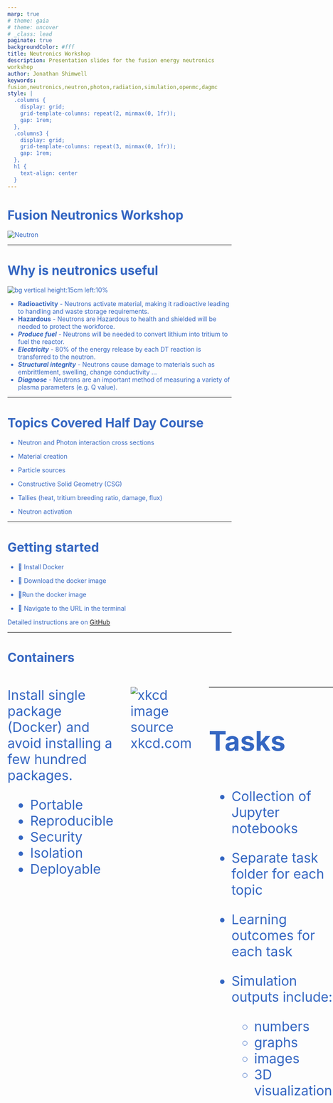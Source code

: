 ```yaml
---
marp: true
# theme: gaia
# theme: uncover
# _class: lead
paginate: true
backgroundColor: #fff
title: Neutronics Workshop
description: Presentation slides for the fusion energy neutronics workshop
author: Jonathan Shimwell
keywords: fusion,neutronics,neutron,photon,radiation,simulation,openmc,dagmc
style: |
  .columns {
    display: grid;
    grid-template-columns: repeat(2, minmax(0, 1fr));
    gap: 1rem;
  },
  .columns3 {
    display: grid;
    grid-template-columns: repeat(3, minmax(0, 1fr));
    gap: 1rem;
  },
  h1 {
    text-align: center
  }
---
```


<style>
  :root {
    --color-background: #fff;
    --color-foreground: #333;
    --color-highlight: #f96;
    --color-dimmed: #888;
    font-family: 'Century Gothic';
    color: #3466C2
  }
  {
    font-size: 29px
  }
  code {
    white-space : pre-wrap !important;
    word-break: break-word;
  }
  .columns {
    display: grid;
  }
  h1 {
    justify-content: center;
  }
  section {
    justify-content: start;
  }
  img[alt~="bottom-right"] {
    position: absolute;
    top: 90%;
    right: 1%;
  }
</style>


# Fusion Neutronics Workshop

![Neutron](images/cover.png)
<!-- ![bottom-right](logo) -->

---


# Why is neutronics useful


![bg vertical height:15cm left:10%](images/why_neutronics.png)
- **Radioactivity** - Neutrons activate material, making it radioactive leading to handling and waste storage requirements.​
- **Hazardous** - Neutrons are Hazardous to health and shielded will be needed to protect the workforce.​
- ***Produce fuel*** - Neutrons will be needed to convert lithium into tritium to fuel the reactor.​
- ***Electricity*** - 80% of the energy release by each DT reaction is transferred to the neutron.​
- ***Structural integrity*** - Neutrons cause damage to materials such as embrittlement, swelling, change conductivity …​
- ***Diagnose*** - Neutrons are an important method of measuring a variety of plasma parameters (e.g. Q value).​

---

# Topics Covered Half Day Course

- Neutron and Photon interaction cross sections

- Material creation

- Particle sources

- Constructive Solid Geometry (CSG)

- Tallies (heat, tritium breeding ratio, damage, flux)

- Neutron activation

---

# Getting started

- 🐋 Install Docker

- 🔽 Download the docker image

- 🏃Run the docker image

- 🔗 Navigate to the URL in the terminal

Detailed instructions are on [<u>GitHub</u>](https://github.com/fusion-energy/neutronics-workshop/tree/main#local-installation)


---

# Containers

<div class="columns"  style="font-size: 30px;">
<div>

Install single package (Docker) and avoid installing a few hundred packages.

- Portable
- Reproducible
- Security
- Isolation
- Deployable

</div>
<div>

![xkcd](https://imgs.xkcd.com/comics/python_environment.png)
image source xkcd.com
</div>
<div>

---

# Tasks

<div class="columns"  style="font-size: 30px;">
<div>

- Collection of Jupyter notebooks

- Separate task folder for each topic

- Learning outcomes for each task

- Simulation outputs include:
  - numbers
  - graphs
  - images
  - 3D visualization.
</div>
<div>

![](images/jupyter.png)

</div>
<div>

---

# OpenMC

<div class="columns">
<div>

- Increasing adoption in fusion
- [Supportive community](https://openmc.discourse.group/)
- [GitHub repository](https://github.com/openmc-dev/openmc/)
- Permissive license (MIT)
- Python API, C++ backend
- [Scales to 100,000+ cores](https://doi.org/10.1016/j.anucene.2014.07.048)
- CPU and GPU version
- [Online documentation](https://docs.openmc.org/en/stable/)
- [Excellent fusion specific workshops](https://github.com/fusion-energy/neutronics-workshop)
</div>
<div>

<!-- [![bg right:60% 80%](https://api.star-history.com/svg?repos=openmc-dev/openmc&type=Date)](https://star-history.com/#openmc-dev/openmc&Date) -->
[![width:900px](images/stars.png)](https://star-history.com/#openmc-dev/openmc&Date)

</div>
<div>

---


# Getting started

<div class="columns"  style="font-size: 30px;">
<div>

1. Run the docker image
    ```docker run -p 8888:8888 ghcr.io/fusion-energy/neutronics-workshop```

2. Double click on the ```half-day-workshop``` folder circled in red.

</div>
<div>

![](images/get_started.png)

</div>
<div>

---


# Timetable

<div class="columns"  style="font-size: 20px;">
<div>

- 9.00 Introduction presentation
- 9.10 Plotting cross sections
    - task_01_isotope_xs_plot
    - task_02_element_xs_plot
    - task_03_material_xs_plot
- 9.40 Making materials
    - task_04_example_materials_from_isotopes
    - task_05_example_materials_from_elements
- 9.55 Geometry
    - task_06_simple_csg_geometry
- 10.15 Break ☕
- 10.30 Plotting particles
  - task_07_point_source_plots
  - task_08_ring_source
  - task_09_plasma_source_plots

</div>
<div>

- 11.05 Tritium Breeding Ratio (TBR)
  - task_10_example_tritium_production
- 11.15 Damage (DPA)
  - task_11_find_dpa
- 11:30 Break ☕
- 11:45 neutron photon spectra
  - task_12_example_neutron_spectra_on_cell  
  - task_13_example_photon_spectra
- 12.15 mesh tallies
  - task_14_example_2d_regular_mesh_tallies
- 12.30 activation
  - task_15_full_pulse_schedule
- 12.45 Putting it all together
  - task_16_optimal_design

</div>
</div>

---

# Microscopic Cross Sections

- Probability of interaction is characterised by the microscopic cross-section (σ). It is the effective size of the nucleus.

- Cross section data is key to the neutronics workflow and provide us with the likelihood of a particular interaction.

- Cross sections can be measured experimentally with monoenergetic neutrons.

---

# Experimental data

<div class="columns"  style="font-size: 30px;">
<div>

Availability of experimental data varies for different reactions and different isotopes.

Typically the experimental data is then interpreted to create evaluation libraries, such as ENDF, JEFF, JENDL, CENDL.



</div>
<div>

[![](images/exfor_be_n_2n.png)](https://nds.iaea.org/dataexplorer/)

Source [IAEA nuclear data services](https://nds.iaea.org/dataexplorer/?target_elem=Au&target_mass=197&reaction=n%2Cg)

</div>
<div>

---

# Cross section reactions

Cross section evaluations exist for:

- different nuclides
- different interactions.

A list of reactions available in OpenMC is [<u>here</u>](https://docs.openmc.org/en/stable/usersguide/tallies.html#id2)

For example:
- Be9(n,2n)2He would be a neutron interaction with beryllium 9 which results in 2 neutrons and 2 helium nuclei.
- Li6(n,Xt) would be a neutron interaction with lithium 6 nuclei which results in a tritium and X is a wildcard.

---

# Reaction rate

- The reaction rate ($RR$) can be found by knowing the number of neutrons per unit volume ($n$), the velocity of neutrons ($v$), the material density ($p$), Avogadro's number ($N_{a}$), the microscopic cross section at the neutron energy ($\sigma_{e}$) and the atomic weight of the material ($M$).
- This reduces down to the neutron flux ($\phi$), nuclide number density ($N_{d}$) and microscopic cross section $\sigma_{e}$.
- This can be reduced one more stage by making use of the Macroscopic cross section ($\Sigma_{e}$).


$$ RR = \frac{nv\rho N_{a}\sigma_{e} }{M} = \phi N_{d} \sigma_{e} = \phi \Sigma_{e} $$

---

# Now complete tasks 1, 2 and 3 in the half day workshop

---

# Making materials

<div class="columns"  style="font-size: 30px;">
<div>

Neutronics codes require the isotopes and the number density.

This can be provided with different combinations of density units, isotope/element concentration and weight or atom fractions.

</div>
<div>


![](images/nuc_chart.png)


</div>
<div>

---


# Making materials - nuclides

Simple material construction from nuclides.

```python
mat2 = openmc.Material()
mat2.add_nuclide('Li6', 0.0759*2)
mat2.add_nuclide('Li7', 0.9241*2)
mat2.add_nuclide('O16', 0.9976206)
mat2.add_nuclide('O17', 0.000379)
mat2.add_nuclide('O18', 0.0020004)
mat2.set_density('g/cm3', 2.01)
```

---


# Making materials - elements

Simpler material construction from elements.

```python
import openmc

mat1 = openmc.Material()
mat1.add_element('H', 2)
mat1.add_element('O', 1)
mat1.set_density('g/cm3', 2.01)
```

---


# Making materials - enrichment

Simple enriched material construction from elements.

```python
import openmc

mat1 = openmc.Material()
mat1.add_element('Li', 4, enrichment_target='Li6', enrichment=60)
mat1.add_element('Si', 1)
mat1.add_element('O', 4)
mat1.set_density('g/cm3', 2.01)
```

---

# Now complete tasks 4 and 5 in the half day workshop

---

# Making Geometry

<div class="columns">
<div style="width: 150%;">

The simplest geometry is a single surface and a cell defined as below (-) that surface.

```python
import openmc

surface_sphere = openmc.Sphere(r=10.0)
region_inside_sphere = -surface_sphere
cell_sphere = openmc.Cell(region=region_inside_sphere) 

cell_sphere.fill = steel
```

</div>
<div style="display: flex; justify-content: flex-end">

![csg1](images/csg1.png)

</div>
<div>

---

# Making Geometry


<div class="columns">
<div style="width: 150%;">


Cells can also be constrained by multiple surfaces. This example is above (+) one surface and (&) below (-) another

```python
import openmc

surf_sphere1 = openmc.Sphere(r=10.0)
surf_sphere2 = openmc.Sphere(r=20.0)
between_spheres = +surf_sphere1 & -surf_sphere2
cell_between = openmc.Cell(region= between_spheres) 

cell_sphere.fill = steel
```

</div>
<div style="display: flex; justify-content: flex-end">


![csg2](images/csg2.png)

</div>
<div>


---

# Edge of the model


<div class="columns">
<div style="width: 150%;">


The outer most surface of the model should have a ```boundary_type``` set to ```"vacuum"``` to indicate that neutrons should not be tracked beyond this surface.
```python
import openmc 

surf_sphere = openmc.Sphere(r=10.0, boundary_type="vacuum")
between_spheres = -surf_sphere
cell_between = openmc.Cell(region= between_spheres) 
```


</div>
<div style="display: flex; justify-content: flex-end">

![csg1](images/csg1.png)

</div>
<div>

---


# Surfaces available

<div class="columns">
<div>


Constructive Solid Geometry (CSG) [<u>implementation in OpenMC</u>](https://docs.openmc.org/en/stable/usersguide/geometry.html#id2) has the following surface types.

- **XPlane**, YPlane, ZPlane, Plane
- XCylinder, YCylinder, **ZCylinder**
- **Sphere**
- XCone, YCone, ZCone,
- Quadric
- XTorus, YTorus, ZTorus

</div>
<div>


![width:450px](images/paramak.png)
Image source [<u>Paramak</u>](https://paramak.readthedocs.io/en/main/)
</div>
<div>

---

# More complex geometry

OpenMC also supports:

- boolean operations like union, intersection and complement.
- rotations and translations
- nested geometry with universes
- different surface types (e.g reflective for sector model)

For more complex 3D geometry [<u>DAGMC</u>](https://github.com/svalinn/DAGMC) can be used which makes use of a meshed geometry to transport particles.



![bg right:33% 99%](images/dagmc_model.png)

---

# Now complete task 6 in the half day workshop

---

# Plotting particles

<div class="columns">
<div>


Neutron and photon sources have distributions for:
- space
- energy
- direction

Visualization of the source term helps check the simulation is correct


</div>
<div>

![tracks](images/particle_tracks.png)

</div>
<div>

---

# Spatial distribution of MCF and ICF sources

The spatial distribution of MCF plasma covers a larger area compared to ICF' 

<div class="columns">
<div >

<div style="width: 60%;">
<img src="https://s3.amazonaws.com/media-p.slid.es/uploads/1162849/images/8046456/Screenshot_from_2020-12-14_18-02-01.png">
</div>

</div>
<div>

.

</div>
<div>

---

# Energy distribution MCF and ICF sources



<div class="columns">
<div >


The energy distribution of MCF has less neutron scattering compared to ICF. Neutrons are:
- up scattered through collisions with alpha particles
- down scattered through collisions with DT nuclides
- plot shows initial neutron energy from a 50:50 DT plasma

</div>
<div>

![](images/dd_tt_dt.png)


</div>
<div>

---

# Now complete tasks 7, 8 and 9 in the half day workshop

---

# Tritium Breeding Ratio

<iframe src="https://prezi.com/embed/rnzt6pjj-xfu/?bgcolor=ffffff&lock_to_path=0&autoplay=1&autohide_ctrls=1&landing_data=bHVZZmNaNDBIWnNjdEVENDRhZDFNZGNIUE43MHdLNWpsdFJLb2ZHanI0eWk1QlBaUER3dVArS1hRQTAxNXdDZWNRPT0&landing_sign=ABm-Z3JCWCuKHnLF1Q-0yjuTsqyWAQdv3CEpUjcYcXk" title="W3Schools Free Online Web Tutorials" width="100%" height="100%"></iframe>


---

# Now complete task 10 in the half day workshop

---

# Damage tallies

![](images/cascade-of-collisions.jpg)

---

# Now complete task 11 in the half day workshop

---


# Neutron scattering

<div class="columns">
<div >

![width:200px](images/elastic.png)
- (n,n)
- Neutron collides with the nucleus
- Neutron scatters of the nucleus losing energy
- Energy gained by the nucleus which recoils

[<u>image source slb.com</u>](https://glossary.slb.com/en/terms/e/elastic_neutron_scattering)

</div>
<div>

![width:200px](images/inelastic.png)

- (n,n'g)
- Neutron capture by the nucleus
- Instantaneously re-emitted with less energy
- Nucleus in excited state
- Relaxes to ground state by emitting gamma rays

</div>
<div>


---

# Neutron scattering angle



<div class="columns">
<div >

- At low energies the angular distribution is often isotropic
- As the neutron energy increases the scattering typically becomes more forward peaked
- Resonances in the cross section can impact the angular distribution probabilities

</div>
<div>

![](images/scatter_angle.png)
Image source tend.web.psi.ch

</div>
<div>

---

# Path length

<div class="columns">
<div >

- Path length = 1 / $\Sigma_{T}$
- A 14MeV neutron will lose energy via scattering interactions
- As the neutron energy decreases the path length also decreases
- Path length at thermal energy is more constant

![](images/neutron-scatter.png)
</div>
<div>

![](https://s3.amazonaws.com/media-p.slid.es/uploads/1162849/images/9184302/water_path_length.jpg)

</div>
<div>


---

# Energy loss

The average logarithmic energy decrement (or loss) per collision ($\xi$) is related to the atomic mass ($A$) of the nucleus

<div style='text-align: center;'>

$\xi = 1+ \frac{(A-1)^2}{2A} ln \frac{(A-1)}{(A+1)}$

</div>

<table style="width:100%">
  <tr>
    <th></th>
    <th>Hydrogen</th>
    <th>Deuterium</th>
    <th>Beryllium</th>
    <th>Carbon</th>
    <th>Uranium</th>
  </tr>
  <tr>
    <td>Mass of nucleus</td>
    <td>1</td>
    <td>2</td>
    <td>9</td>
    <td>12</td>
    <td>238</td>
  </tr>
  <tr>
    <td>Energy decrement</td>
    <td>1</td>
    <td>0.7261</td>
    <td>0.2078</td>
    <td>0.1589</td>
    <td>0.0084</td>
  </tr>
</table>

---


# Collisions to thermalize

The average number of collisions required to reduce the energy of the neutron from $E_{0}$ to $E$.

<div style='text-align: center;'>

$n = \frac{1}{\xi} (ln E_0 - ln E)$

</div>

If $E_{0}$ is 14MeV and $E$ is 0.025eV

<table style="width:100%">
  <tr>
    <th></th>
    <th>Hydrogen</th>
    <th>Deuterium</th>
    <th>Beryllium</th>
    <th>Carbon</th>
    <th>Uranium</th>
  </tr>
  <tr>
    <td>Number of collisions to thermalize</td>
    <td>20</td>
    <td>25</td>
    <td>85</td>
    <td>115</td>
    <td>2172</td>
  </tr>
</table>

---

# Moderating power

We should account for the likelihood of scattering.

The number density of the nucleus (ND) and the microscopic cross section (σ) combine to produce the macroscopic scattering cross section (Σ)

<div style='text-align: center;'>

$\Sigma _s = N_D \sigma_s$

$Moderating \; power = \xi \Sigma _s$

</div>

<table style="width:100%">
  <tr>
    <th></th>
    <th>Hydrogen</th>
    <th>Deuterium</th>
    <th>Beryllium</th>
    <th>Carbon</th>
    <th>Polyethylene</th>
  </tr>
  <tr>
    <td>Moderating power</td>
    <td>1.28</td>
    <td>0.18</td>
    <td>0.16</td>
    <td>0.064</td>
    <td>3.26</td>
  </tr>
</table>

---

# Now complete tasks 12 and 13 in the half day workshop

---

# Mesh tallies

<div class="columns">
<div >

- A grid of voxels / mesh elements can be overlaid on a geometry and the neutron response can be tallied in each voxel.

- The mesh is typically 3D and defined with a top right and lower left coordinate.

</div>
<div>

![width:600px](images/mesh_3d.png)


</div>
<div>

---

# Mesh tallies


<div class="columns">
<div >

- For our example we have a grid of voxels with only 1 voxel in one direction.
- This allows a pixel image of the tally result to be easily plotted.

</div>
<div>

![width:400px](images/mesh_2d.png)


</div>
<div>



---

# Mesh tallies geometry


<div class="columns">
<div >

- The geometry makes use of a two spheres and a plane surface type.
- The materials in each region respond very differently to neutrons
- The task has mesh tallies with different scores and plotting to visualize the result

</div>
<div>

![width:500px](images/mesh_tally_geometry.png)


</div>
<div>

---
# Now complete task 14 in the half day workshop

---

# Activation reactions

![bg 50%](images/reaction-directions.png)

---

# Activation pathways

![width:800px](images/activation-directions-fe56.png)

---
# Activation products


<div class="columns">
<div>

- High energy neutron activation
![](images/isotope_chart_high_activation.png)

</div>
<div>

- Low energy neutron activation
![](images/isotope_chart_low_activation.png)

</div>
<div>

---


# Activation products from fission

- Fission of large atoms (e.g. U235)
- Results in two fission products far from stability

![bg 60%](images/isotope_chart_fission_activation.png)

---

# Build up and saturation

<div class="columns">
<div>

<span style="color:green;">

- New isotopes created during irradiation

</span>

<span style="color:orange;">

- Radioactive isotopes decay and will eventually reach a point where decay rate is equal to activation rate.

</span>

<span style="color:red;">

- Decay is more noticeable once the plasma is shutdown.

</span>

- The activity is related to the irradiation time and the nuclide half life.

</div>
<div>


![height:550px](images/activation-cooldown.png)

</div>
<div>


---

# Now complete task 15 in the half day workshop

---

# Summary task

Replace the "```your code here```" sections to make the best reactor.

Chose the best options from a selection of materials.

Refine the design to:
- maximize Tritium Breeding Ratio (TBR)
- maximize blanket heating
- minimize damage to the conductor

---

# Now complete task 16 in the half day workshop
